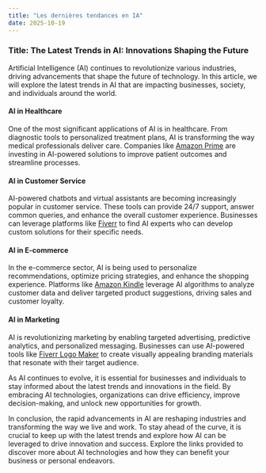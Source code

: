```yaml
---
title: "Les dernières tendances en IA"
date: 2025-10-19
---
```


### Title: The Latest Trends in AI: Innovations Shaping the Future

Artificial Intelligence (AI) continues to revolutionize various industries, driving advancements that shape the future of technology. In this article, we will explore the latest trends in AI that are impacting businesses, society, and individuals around the world.

#### AI in Healthcare
One of the most significant applications of AI is in healthcare. From diagnostic tools to personalized treatment plans, AI is transforming the way medical professionals deliver care. Companies like [Amazon Prime](https://www.amazon.fr/amazonprime?_encoding=UTF8&primeCampaignId=prime_assoc_ft&tag=zenzen0d-21France) are investing in AI-powered solutions to improve patient outcomes and streamline processes.

#### AI in Customer Service
AI-powered chatbots and virtual assistants are becoming increasingly popular in customer service. These tools can provide 24/7 support, answer common queries, and enhance the overall customer experience. Businesses can leverage platforms like [Fiverr](https://go.fiverr.com/visit/?bta=1071918&brand=fiverrmarketplace) to find AI experts who can develop custom solutions for their specific needs.

#### AI in E-commerce
In the e-commerce sector, AI is being used to personalize recommendations, optimize pricing strategies, and enhance the shopping experience. Platforms like [Amazon Kindle](https://www.amazon.fr/kindle-dbs/hz/signup?tag=zenzen0d-21France) leverage AI algorithms to analyze customer data and deliver targeted product suggestions, driving sales and customer loyalty.

#### AI in Marketing
AI is revolutionizing marketing by enabling targeted advertising, predictive analytics, and personalized messaging. Businesses can use AI-powered tools like [Fiverr Logo Maker](https://go.fiverr.com/visit/?bta=1071918&brand=logomaker) to create visually appealing branding materials that resonate with their target audience.

As AI continues to evolve, it is essential for businesses and individuals to stay informed about the latest trends and innovations in the field. By embracing AI technologies, organizations can drive efficiency, improve decision-making, and unlock new opportunities for growth.

In conclusion, the rapid advancements in AI are reshaping industries and transforming the way we live and work. To stay ahead of the curve, it is crucial to keep up with the latest trends and explore how AI can be leveraged to drive innovation and success. Explore the links provided to discover more about AI technologies and how they can benefit your business or personal endeavors.